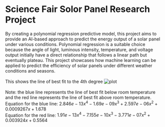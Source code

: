 # Science Fair Solor Panel Research Project

By creating a polynomial regression predictive model, this project aims to provide an AI-based approach to predict the energy output of a solar panel under various conditions. Polynomial regression is a suitable choice because the angle of light, luminous intensity, temperature, and voltage output initially have a direct relationship that follows a linear path but eventually plateau. This project showcases how machine learning can be applied to predict the efficiency of solar panels under different weather conditions and seasons.
<br />
<br />
This shows the line of best fit to the 4th degree
![plot](https://github.com/Overclocker2077/Solar-Panel-Research-Project/blob/main/Screenshot%202024-11-28%20091100.png)
<br />
<br />
Note: the blue line represents the line of best fit below room temperature and the red line represents the line of best fit above room temperature.<br />
Equation for the blue line:  $2.846e-13 x^4 - 1.69e-09 x^3 + 2.597e-06 x^2 + 0.0009267 x + 1.678$ <br />
Equation for the red line:  $1.91e-13 x^4 - 7.155e-10 x^3 - 3.771e-07 x^2 + 0.003924 x + 0.5564$<br />

